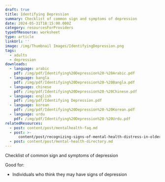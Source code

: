 ```yaml
---
draft: true
title: Identifying Depression
summary: Checklist of common sign and symptoms of depression
date: 2024-05-31T18:15:00.000Z
category: resourcesForProviders
typeOfResource: worksheet
type: article
linkUrl: ''
image: /img/Thumbnail Images/IdentifyingDepression.png
tags:
  - adults
  - depression
downloads:
  - language: arabic
    pdf: /img/pdf/Identifying%20Depression%20-%20Arabic.pdf
  - language: bangla
    pdf: /img/pdf/Identifying%20Depression%20-%20Bangla.pdf
  - language: chinese
    pdf: /img/pdf/Identifying%20Depression%20-%20Chinese.pdf
  - language: english
    pdf: /img/pdf/Identifying Depression.pdf
  - language: korean
    pdf: /img/pdf/Identifying%20Depression%20-%20Korean.pdf
  - language: urdu
    pdf: /img/pdf/Identifying%20Depression%20-%20Urdu.pdf
relatedResources:
  - post: content/post/mentalhealth-faq.md
  - post: >-
      content/post/recognizing-signs-of-mental-health-distress-in-older-adults.md
  - post: content/post/mental-health-directory.md
---
```


Checklist of common sign and symptoms of depression

Good for:

* Individuals who think they may have signs of depression
